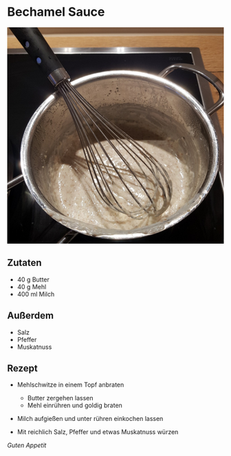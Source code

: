# Bechamel Sauce

![img](imgs/Bechamel_Sauce.jpg)

## Zutaten
- 40 g Butter
- 40 g Mehl
- 400 ml Milch

## Außerdem
- Salz
- Pfeffer
- Muskatnuss

## Rezept
- Mehlschwitze in einem Topf anbraten
  - Butter zergehen lassen
  - Mehl einrühren und goldig braten

- Milch aufgießen und unter rühren einkochen lassen

- Mit reichlich Salz, Pfeffer und etwas Muskatnuss würzen

*Guten Appetit*
